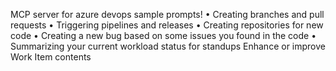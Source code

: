 MCP server for azure devops sample prompts!
• Creating branches and pull requests
• Triggering pipelines and releases
• Creating repositories for new code
• Creating a new bug based on some issues you found in the code
• Summarizing your current workload status for standups
  Enhance or improve Work Item contents
